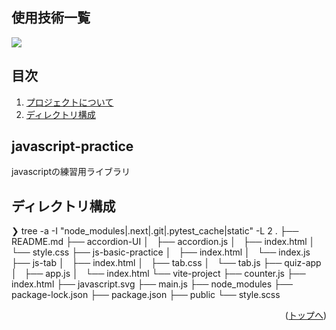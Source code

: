 <div id="top"></div>

## 使用技術一覧

<!-- シールド一覧 -->
<!-- 該当するプロジェクトの中から任意のものを選ぶ-->
<p style="display: inline">
  <!-- フロントエンドのフレームワーク一覧 -->
  <img src="https://img.shields.io/badge/-Node.js-000000.svg?logo=node.js&style=for-the-badge">
</p>

## 目次

1. [プロジェクトについて](#プロジェクトについて)
3. [ディレクトリ構成](#ディレクトリ構成)

## javascript-practice
javascriptの練習用ライブラリ



## ディレクトリ構成

❯ tree -a -I "node_modules|.next|.git|.pytest_cache|static" -L 2
.
├── README.md
├── accordion-UI
│   ├── accordion.js
│   ├── index.html
│   └── style.css
├── js-basic-practice
│   ├── index.html
│   └── index.js
├── js-tab
│   ├── index.html
│   ├── tab.css
│   └── tab.js
├── quiz-app
│   ├── app.js
│   └── index.html
└── vite-project
    ├── counter.js
    ├── index.html
    ├── javascript.svg
    ├── main.js
    ├── node_modules
    ├── package-lock.json
    ├── package.json
    ├── public
    └── style.scss


<p align="right">(<a href="#top">トップへ</a>)</p>


